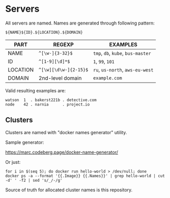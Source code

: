# Servers

All servers are named. Names are generated through following pattern:

```
${NAME}${ID}.${LOCATION}.${DOMAIN}
```

| PART     | REGEXP                 | EXAMPLES |
| ---      | ---                    | --- |
| NAME     | `^[\w-]{3-32}$`        | `tmp`, `db`, `kube`, `bus-master` |
| ID       | `^[1-9][\d]*$`         | `1`, `99`, `101` |
| LOCATION | `^[\w][\d\w-]{2-15}$`  | `ru`, `us-north`, `aws-eu-west` |
| DOMAIN   | 2nd-level domain       | `example.com` |

Valid resulting examples are:

```
watson  1  . bakerst221b . detective.com
node    42 . narnia      . project.io
```

## Clusters

Clusters are named with "docker names generator" utility.

Sample generator:

https://marc.codeberg.page/docker-name-generator/

Or just:

```
for i in $(seq 5); do docker run hello-world > /dev/null; done
docker ps -a --format '{{.Image}} {{.Names}}' | grep hello-world | cut -d' ' -f2 | sed 's/_/-/g'
```

Source of truth for allocated cluster names is this repository.
